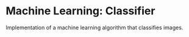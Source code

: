 # Machine Learning: Classifier

Implementation of a machine learning algorithm that classifies images.
